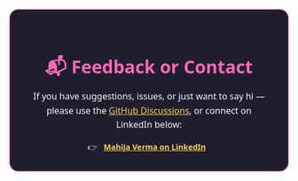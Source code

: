 <style>
  .feedback-section {
    max-width: 800px;
    margin: 3rem auto;
    padding: 2rem;
    background-color: #1e1e2f;
    border: 1px solid #ff69b4;
    border-radius: 1rem;
    color: #f8f8ff;
    font-family: 'Segoe UI', sans-serif;
    line-height: 1.6;
  }

  .feedback-section h1 {
    text-align: center;
    color: #ff69b4;
    font-size: 2rem;
    margin-bottom: 1rem;
  }

  .feedback-section a {
    color: #fcd34d;
    text-decoration: underline;
    font-weight: 500;
  }

  .feedback-section a:hover {
    color: #ff79c6;
  }

  .feedback-section p {
    font-size: 1rem;
    text-align: center;
  }

  .social-icons {
    text-align: center;
    margin-top: 1rem;
  }

  .social-icons a {
    margin: 0 0.5rem;
    font-weight: bold;
  }
</style>

<div class="feedback-section">
  <h1>📬 Feedback or Contact</h1>
  <p>
    If you have suggestions, issues, or just want to say hi —
    <br>
    please use the
    <a href="https://github.com/Mahija07/Automotive_MBD_questionnaire/discussions" target="_blank">GitHub Discussions</a>,
    or connect on LinkedIn below:
  </p>

  <div class="social-icons">
    👉 <a href="https://www.linkedin.com/in/mahija-verma/" target="_blank">Mahija Verma on LinkedIn</a>
  </div>
</div>


